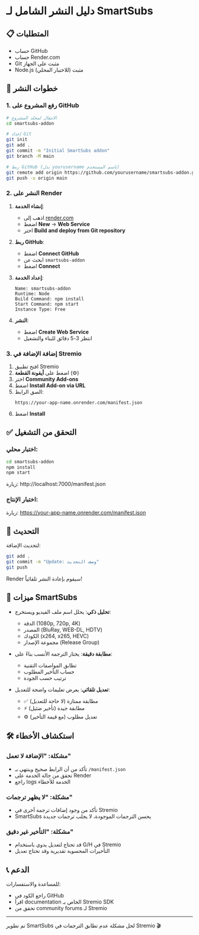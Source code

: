 # دليل النشر الشامل لـ SmartSubs

## 📋 المتطلبات
- حساب GitHub
- حساب Render.com
- Git مثبت على الجهاز
- Node.js مثبت (للاختبار المحلي)

## 🔧 خطوات النشر

### 1. رفع المشروع على GitHub

```bash
# الانتقال لمجلد المشروع
cd smartsubs-addon

# إعداد Git
git init
git add .
git commit -m "Initial SmartSubs addon"
git branch -M main

# ربط GitHub (بدل yourusername باسم المستخدم)
git remote add origin https://github.com/yourusername/smartsubs-addon.git
git push -u origin main
```

### 2. النشر على Render

1. **إنشاء الخدمة**:
   - اذهب إلى [render.com](https://render.com)
   - اضغط **New** → **Web Service**
   - اختر **Build and deploy from Git repository**

2. **ربط GitHub**:
   - اضغط **Connect GitHub**
   - ابحث عن `smartsubs-addon`
   - اضغط **Connect**

3. **إعداد الخدمة**:
   ```
   Name: smartsubs-addon
   Runtime: Node
   Build Command: npm install
   Start Command: npm start
   Instance Type: Free
   ```

4. **النشر**:
   - اضغط **Create Web Service**
   - انتظر 3-5 دقائق للبناء والتشغيل

### 3. إضافة الإضافة في Stremio

1. افتح تطبيق Stremio
2. اضغط على **أيقونة القطعة** (⚙️)
3. اختر **Community Add-ons**
4. اضغط **Install Add-on via URL**
5. الصق الرابط:
   ```
   https://your-app-name.onrender.com/manifest.json
   ```
6. اضغط **Install**

## ✅ التحقق من التشغيل

### اختبار محلي:
```bash
cd smartsubs-addon
npm install
npm start
```
زيارة: http://localhost:7000/manifest.json

### اختبار الإنتاج:
زيارة: https://your-app-name.onrender.com/manifest.json

## 🔄 التحديث

لتحديث الإضافة:
```bash
git add .
git commit -m "Update: وصف التحديث"
git push
```

Render سيقوم بإعادة النشر تلقائياً!

## 🎯 ميزات SmartSubs

- **تحليل ذكي**: يحلل اسم ملف الفيديو ويستخرج:
  - الدقة (1080p, 720p, 4K)
  - المصدر (BluRay, WEB-DL, HDTV)
  - الكودك (x264, x265, HEVC)
  - مجموعة الإصدار (Release Group)

- **مطابقة دقيقة**: يختار الترجمة الأنسب بناءً على:
  - تطابق المواصفات التقنية
  - حساب التأخير المطلوب
  - ترتيب حسب الجودة

- **تعديل تلقائي**: يعرض تعليمات واضحة للتعديل:
  - ✅ مطابقة ممتازة (لا حاجة للتعديل)
  - ⚡ مطابقة جيدة (تأخير ضئيل)
  - ⚙️ تعديل مطلوب (مع قيمة التأخير)

## 🛠️ استكشاف الأخطاء

### مشكلة: "الإضافة لا تعمل"
- تأكد من أن الرابط صحيح وينتهي بـ `/manifest.json`
- تحقق من حالة الخدمة على Render
- راجع logs الخدمة للأخطاء

### مشكلة: "لا يظهر ترجمات"
- تأكد من وجود إضافات ترجمة أخرى في Stremio
- SmartSubs يحسن الترجمات الموجودة، لا يجلب ترجمات جديدة

### مشكلة: "التأخير غير دقيق"
- قد تحتاج لتعديل يدوي باستخدام G/H في Stremio
- التأخيرات المحسوبة تقديرية وقد تحتاج تعديل

## 📞 الدعم

للمساعدة والاستفسارات:
- راجع الكود في GitHub
- اقرأ documentation الخاص بـ Stremio SDK
- تحقق من community forums لـ Stremio

---
تم تطوير SmartSubs لحل مشكلة عدم تطابق الترجمات في Stremio 🎬

